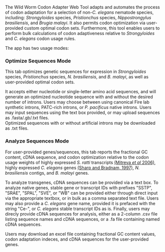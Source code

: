 The Wild Worm Codon Adapter Web Tool adapts and automates the process of codon adaptation for a selection of non-*C. elegans* nematode species, including: *Strongyloides* species, *Pristionchus* species, *Nippostrongylus brasiliensis*, and *Brugia malayi*. It also permits codon optimization via user-provided custom optimal codon sets. Furthermore, this tool enables users to perform bulk calculations of codon adaptiveness relative to *Strongyloides* and *C. elegans* codon usage rules. 

The app has two usage modes:  

### Optimize Sequences Mode  
This tab optimizes genetic sequences for expression in *Strongyloides* species, *Pristionchus* species, *N. brasiliensis*, and *B. malayi*, as well as user-provided optimal codon sets. 

It accepts either nucleotide or single-letter amino acid sequences, and will generate an optimized nucleotide sequence with and without the desired number of introns. Users may choose between using canonical Fire lab synthetic introns, PATC-rich introns, or *P. pacificus* native introns. Users may input sequences using the text box provided, or may upload sequences as .fasta/.gb/.txt files.  
Optimized sequences with or without artificial introns may be downloaded as .txt files.    

### Analyze Sequences Mode  
For user-provided genes/sequences, this tab reports the fractional GC content, cDNA sequence, and codon optimization relative to the codon usage weights of highly expressed *S. ratti* transcripts [(Mitreva *et al* 2006)](https://www.ncbi.nlm.nih.gov/pmc/articles/PMC1779591/), highly expressed *C. elegans* genes [(Sharp and Bradnam, 1997)](https://www.ncbi.nlm.nih.gov/books/NBK20194/), *N. brasiliensis* contigs, and *B. malayi* genes. 

To analyze transgenes, cDNA sequences can be provided via a text box. To analyze native genes, stable gene or transcript IDs with prefixes "SSTP", "SRAE", "SPAL", "SVE", or "WB" can be provided either through direct input via the appropriate textbox, or in bulk as a comma separated text file. Users may also provide a *C. elegans* gene name, provided it is prefaced with the string "Ce-", or *C. elegans* stable transcript IDs as is. Finally, users may direcly provide cDNA sequences for analysis, either as a 2-column .csv file listing sequence names and cDNA sequences, or a .fa file containing named cDNA sequences.   

Users may download an excel file containing fractional GC content values, codon adaptation indeces, and cDNA sequences for the user-provided genes.
  